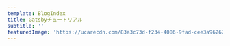 ```yaml
---
template: BlogIndex
title: Gatsbyチュートリアル
subtitle: ''
featuredImage: 'https://ucarecdn.com/83a3c73d-f234-4086-9fad-cee3a9626230/'
---
```


